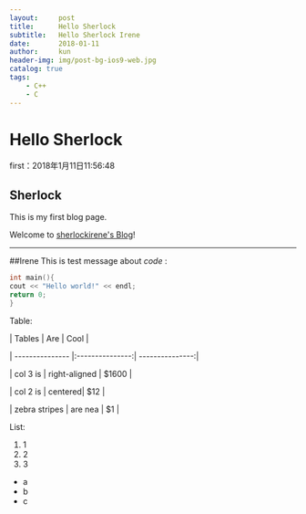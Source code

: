```yaml
---
layout:     post
title:      Hello Sherlock
subtitle:   Hello Sherlock Irene
date:       2018-01-11
author:     kun
header-img: img/post-bg-ios9-web.jpg
catalog: true
tags:
    - C++
    - C
---
```



# Hello Sherlock

first：2018年1月11日11:56:48

## Sherlock
This is my first blog page.

Welcome to [sherlockirene's Blog](https://sherlockirene.github.io)!
***
##Irene
This is test message about *code* :

``` C++
int main(){
cout << "Hello world!" << endl;
return 0;
}
```

Table:

| Tables        | Are           | Cool  |

| --------------- |:---------------:| ---------------:|

| col 3 is | right-aligned | $1600 |

| col 2 is | centered| $12 |

| zebra stripes | are nea | $1 |

List:
1.  1
2.  2
3.  3

* a
* b
* c
